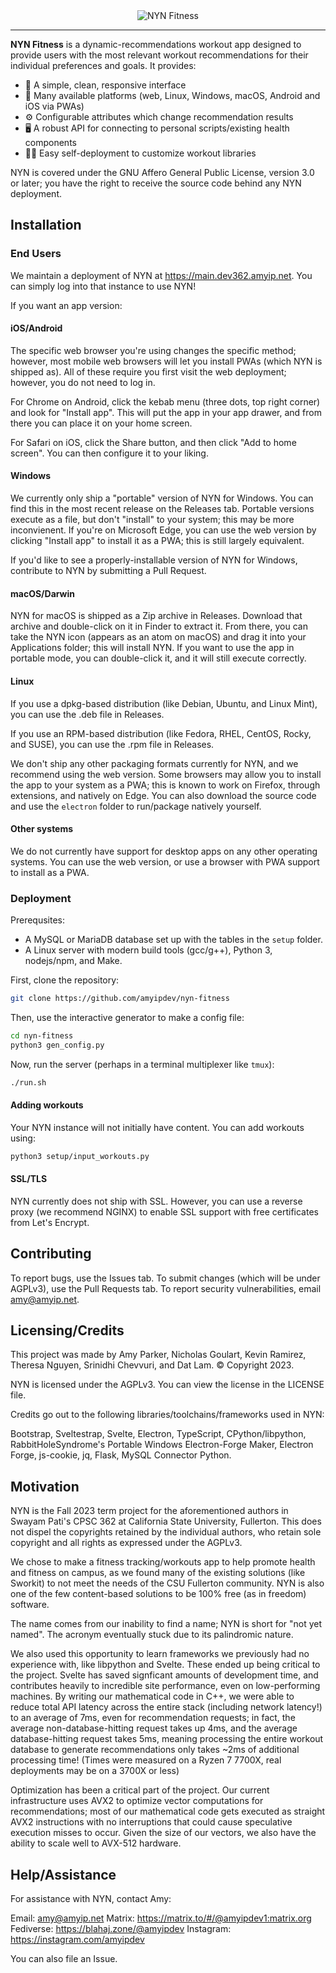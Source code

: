 <div align="center">

<img alt="NYN Fitness" src="https://media.discordapp.net/attachments/753662266305413353/1176006224916004905/image.png" />

</div>

---

**NYN Fitness** is a dynamic-recommendations workout app designed to provide users
with the most relevant workout recommendations for their individual preferences and
goals. It provides:

- 🚀 A simple, clean, responsive interface
- 📱 Many available platforms (web, Linux, Windows, macOS, Android and iOS via PWAs)
- ⚙️ Configurable attributes which change recommendation results
- 🖥️ A robust API for connecting to personal scripts/existing health components
- 🏃‍♀️ Easy self-deployment to customize workout libraries

NYN is covered under the GNU Affero General Public License, version 3.0 or later;
you have the right to receive the source code behind any NYN deployment.

## Installation

### End Users

We maintain a deployment of NYN at https://main.dev362.amyip.net. You can simply log
into that instance to use NYN!

If you want an app version:

#### iOS/Android

The specific web browser you're using changes the specific method; however, most
mobile web browsers will let you install PWAs (which NYN is shipped as). All of
these require you first visit the web deployment; however, you do not need to log
in. 

For Chrome on Android, click the kebab menu (three dots, top right corner)
and look for "Install app". This will put the app in your app drawer, and from
there you can place it on your home screen.

For Safari on iOS, click the Share button, and then click "Add to home screen".
You can then configure it to your liking.

#### Windows

We currently only ship a "portable" version of NYN for Windows. You can find this
in the most recent release on the Releases tab. Portable versions execute as a file,
but don't "install" to your system; this may be more inconvienent. If you're on
Microsoft Edge, you can use the web version by clicking "Install app" to install it
as a PWA; this is still largely equivalent.

If you'd like to see a properly-installable version of NYN for Windows, contribute
to NYN by submitting a Pull Request.

#### macOS/Darwin

NYN for macOS is shipped as a Zip archive in Releases. Download that archive and
double-click on it in Finder to extract it. From there, you can take the NYN icon
(appears as an atom on macOS) and drag it into your Applications folder; this will
install NYN. If you want to use the app in portable mode, you can double-click it,
and it will still execute correctly.

#### Linux

If you use a dpkg-based distribution (like Debian, Ubuntu, and Linux Mint), you can
use the .deb file in Releases.

If you use an RPM-based distribution (like Fedora, RHEL, CentOS, Rocky, and SUSE),
you can use the .rpm file in Releases.

We don't ship any other packaging formats currently for NYN, and we recommend using
the web version. Some browsers may allow you to install the app to your system as
a PWA; this is known to work on Firefox, through extensions, and natively on Edge.
You can also download the source code and use the `electron` folder to run/package
natively yourself.

#### Other systems

We do not currently have support for desktop apps on any other operating systems.
You can use the web version, or use a browser with PWA support to install as a PWA.

### Deployment

Prerequsites:
- A MySQL or MariaDB database set up with the tables in the `setup` folder.
- A Linux server with modern build tools (gcc/g++), Python 3, nodejs/npm, and Make.

First, clone the repository:

```sh
git clone https://github.com/amyipdev/nyn-fitness
```

Then, use the interactive generator to make a config file:

```sh
cd nyn-fitness
python3 gen_config.py
```

Now, run the server (perhaps in a terminal multiplexer like `tmux`):

```sh
./run.sh
```

#### Adding workouts

Your NYN instance will not initially have content. You can add workouts using:

```sh
python3 setup/input_workouts.py
```

#### SSL/TLS

NYN currently does not ship with SSL. However, you can use a reverse proxy
(we recommend NGINX) to enable SSL support with free certificates from Let's Encrypt.

## Contributing

To report bugs, use the Issues tab. To submit changes (which will be under AGPLv3),
use the Pull Requests tab. To report security vulnerabilities, email amy@amyip.net.

## Licensing/Credits

This project was made by Amy Parker, Nicholas Goulart, Kevin Ramirez, Theresa Nguyen,
Srinidhi Chevvuri, and Dat Lam. © Copyright 2023.

NYN is licensed under the AGPLv3. You can view the license in the LICENSE file.

Credits go out to the following libraries/toolchains/frameworks used in NYN:

Bootstrap, Sveltestrap, Svelte, Electron, TypeScript, CPython/libpython,
RabbitHoleSyndrome's Portable Windows Electron-Forge Maker, Electron Forge,
js-cookie, jq, Flask, MySQL Connector Python.

## Motivation

NYN is the Fall 2023 term project for the aforementioned authors in Swayam Pati's CPSC 362
at California State University, Fullerton. This does not dispel the copyrights
retained by the individual authors, who retain sole copyright and all rights
as expressed under the AGPLv3.

We chose to make a fitness tracking/workouts app to help promote health and fitness
on campus, as we found many of the existing solutions (like Sworkit) to
not meet the needs of the CSU Fullerton community. NYN is also one of the few
content-based solutions to be 100% free (as in freedom) software.

The name comes from our inability to find a name; NYN is short for "not yet named".
The acronym eventually stuck due to its palindromic nature.

We also used this opportunity to learn frameworks we previously had no experience
with, like libpython and Svelte. These ended up being critical to the project.
Svelte has saved signficant amounts of development time, and contributes heavily
to incredible site performance, even on low-performing machines. By writing our
mathematical code in C++, we were able to reduce total API latency across the
entire stack (including network latency!) to an average of 7ms, even for recommendation
requests; in fact, the average non-database-hitting request takes up 4ms, and
the average database-hitting request takes 5ms, meaning processing the entire workout
database to generate recommendations only takes ~2ms of additional processing time!
(Times were measured on a Ryzen 7 7700X, real deployments may be on a 3700X or less)

Optimization has been a critical part of the project. Our current infrastructure
uses AVX2 to optimize vector computations for recommendations; most of our mathematical
code gets executed as straight AVX2 instructions with no interruptions that could
cause speculative execution misses to occur. Given the size of our vectors, we also
have the ability to scale well to AVX-512 hardware.

## Help/Assistance

For assistance with NYN, contact Amy:

Email: amy@amyip.net
Matrix: https://matrix.to/#/@amyipdev1:matrix.org
Fediverse: https://blahaj.zone/@amyipdev
Instagram: https://instagram.com/amyipdev

You can also file an Issue.